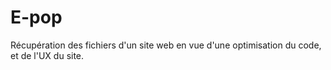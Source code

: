 # E-pop
Récupération des fichiers d'un site web en vue d'une optimisation du code, et de l'UX du site.
